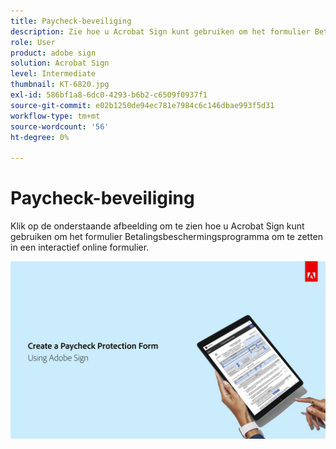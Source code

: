 ```yaml
---
title: Paycheck-beveiliging
description: Zie hoe u Acrobat Sign kunt gebruiken om het formulier Betalingsbeschermingsprogramma om te zetten in een online interactief formulier
role: User
product: adobe sign
solution: Acrobat Sign
level: Intermediate
thumbnail: KT-6820.jpg
exl-id: 586bf1a8-6dc0-4293-b6b2-c6509f0937f1
source-git-commit: e02b1250de94ec781e7984c6c146dbae993f5d31
workflow-type: tm+mt
source-wordcount: '56'
ht-degree: 0%

---
```


# Paycheck-beveiliging

Klik op de onderstaande afbeelding om te zien hoe u Acrobat Sign kunt gebruiken om het formulier Betalingsbeschermingsprogramma om te zetten in een interactief online formulier.

[![Interactieve doorloop voor betalingsvastlegging](../assets/Paycheck.jpg)](https://acrobatusers.com/paycheck-protection-program-resource-hub/walkthrough/)
